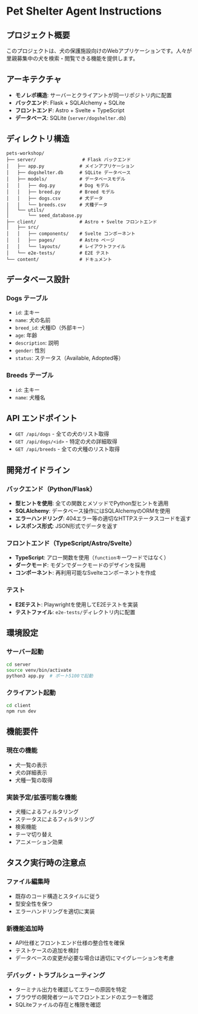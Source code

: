 # Pet Shelter Agent Instructions

## プロジェクト概要

このプロジェクトは、犬の保護施設向けのWebアプリケーションです。人々が里親募集中の犬を検索・閲覧できる機能を提供します。

## アーキテクチャ

- **モノレポ構造**: サーバーとクライアントが同一リポジトリ内に配置
- **バックエンド**: Flask + SQLAlchemy + SQLite
- **フロントエンド**: Astro + Svelte + TypeScript
- **データベース**: SQLite (`server/dogshelter.db`)

## ディレクトリ構造

```
pets-workshop/
├── server/                 # Flask バックエンド
│   ├── app.py             # メインアプリケーション
│   ├── dogshelter.db      # SQLite データベース
│   ├── models/            # データベースモデル
│   │   ├── dog.py         # Dog モデル
│   │   ├── breed.py       # Breed モデル
│   │   ├── dogs.csv       # 犬データ
│   │   └── breeds.csv     # 犬種データ
│   └── utils/
│       └── seed_database.py
├── client/                # Astro + Svelte フロントエンド
│   ├── src/
│   │   ├── components/    # Svelte コンポーネント
│   │   ├── pages/         # Astro ページ
│   │   └── layouts/       # レイアウトファイル
│   └── e2e-tests/         # E2E テスト
└── content/               # ドキュメント
```

## データベース設計

### Dogs テーブル
- `id`: 主キー
- `name`: 犬の名前
- `breed_id`: 犬種ID（外部キー）
- `age`: 年齢
- `description`: 説明
- `gender`: 性別
- `status`: ステータス（Available, Adopted等）

### Breeds テーブル
- `id`: 主キー  
- `name`: 犬種名

## API エンドポイント

- `GET /api/dogs` - 全ての犬のリスト取得
- `GET /api/dogs/<id>` - 特定の犬の詳細取得
- `GET /api/breeds` - 全ての犬種のリスト取得

## 開発ガイドライン

### バックエンド（Python/Flask）
- **型ヒントを使用**: 全ての関数とメソッドでPython型ヒントを適用
- **SQLAlchemy**: データベース操作にはSQLAlchemyのORMを使用
- **エラーハンドリング**: 404エラー等の適切なHTTPステータスコードを返す
- **レスポンス形式**: JSON形式でデータを返す

### フロントエンド（TypeScript/Astro/Svelte）
- **TypeScript**: アロー関数を使用（`function`キーワードではなく）
- **ダークモード**: モダンでダークモードのデザインを採用
- **コンポーネント**: 再利用可能なSvelteコンポーネントを作成

### テスト
- **E2Eテスト**: Playwrightを使用してE2Eテストを実装
- **テストファイル**: `e2e-tests/`ディレクトリ内に配置

## 環境設定

### サーバー起動
```bash
cd server
source venv/bin/activate
python3 app.py  # ポート5100で起動
```

### クライアント起動
```bash
cd client
npm run dev
```

## 機能要件

### 現在の機能
- 犬一覧の表示
- 犬の詳細表示
- 犬種一覧の取得

### 実装予定/拡張可能な機能
- 犬種によるフィルタリング
- ステータスによるフィルタリング
- 検索機能
- テーマ切り替え
- アニメーション効果

## タスク実行時の注意点

### ファイル編集時
- 既存のコード構造とスタイルに従う
- 型安全性を保つ
- エラーハンドリングを適切に実装

### 新機能追加時
- API仕様とフロントエンド仕様の整合性を確保
- テストケースの追加を検討
- データベースの変更が必要な場合は適切にマイグレーションを考慮

### デバッグ・トラブルシューティング
- ターミナル出力を確認してエラーの原因を特定
- ブラウザの開発者ツールでフロントエンドのエラーを確認
- SQLiteファイルの存在と権限を確認
